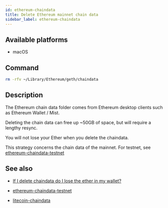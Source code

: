 ```yaml
---
id: ethereum-chaindata
title: Delete Ethereum mainnet chain data
sidebar_label: ethereum-chaindata
---
```


## Available platforms

- macOS

## Command

```sh
rm -rfv ~/Library/Ethereum/geth/chaindata
```

## Description

The Ethereum chain data folder comes from Ethereum desktop clients such as Ethereum Wallet / Mist.

Deleting the chain data can free up ~50GB of space, but will require a lengthy resync.

You will not lose your Ether when you delete the chaindata.

This strategy concerns the chain data of the mainnet. For testnet, see
[ethereum-chaindata-testnet](ethereum-chaindata-testnet)

## See also

- [If I delete chaindata do I lose the ether in my wallet?](https://www.reddit.com/r/ethereum/comments/69py8q/if_i_delete_chaindata_do_i_lose_the_ether_in_my/)

- [ethereum-chaindata-testnet](ethereum-chaindata-testnet)
- [litecoin-chaindata](litecoin-chaindata)
